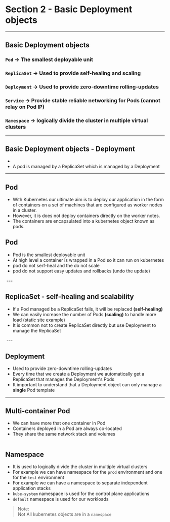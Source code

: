 # Section 2 - Basic Deployment objects
---
## Basic Deployment objects
### `Pod` -> The smallest deployable unit
### `ReplicaSet` -> Used to provide self-healing and scaling
### `Deployment` -> Used to provide zero-downtime rolling-updates
### `Service`    -> Provide stable reliable networking for Pods (cannot relay on Pod IP)
### `Namespace`  -> logically divide the cluster in multiple virtual clusters
---

## Basic Deployment objects - Deployment 
 - <img box Deployment in box ReplicaSet in Box Pod>
 - A pod is managed by a ReplicaSet which is managed by a Deployment
---

## Pod 
 - With Kubernetes our ultimate aim is to deploy our application in the form of containers on a set of machines that are configured as worker nodes in a cluster.
 - However, it is does not deploy containers directly on the worker notes.
 - The containers are encapsulated into a kubernetes object known as pods.

## Pod 
 - Pod is the smallest deployable unit
 - At high level a container is wrapped in a Pod so it can run on kubernetes
 - pod do not serf-heal and the do not scale
 - pod do not support easy updates and rollbacks (undo the update) 
<img single pod single container>
--- 

## ReplicaSet - self-healing and scalability
 - If a Pod managed be a ReplicaSet fails, it will be replaced **(self-healing)**
 - We can easily increase the number of Pods **(scaling)** to handle more load (static site example)
 - It is common not to create ReplicaSet directly but use Deployment to manage the ReplicaSet
 <img one ReplicaSet multiple Pods>
---

## Deployment
 - Used to provide zero-downtime rolling-updates
 - Every time that we create a Deployment we automatically get a ReplicaSet that manages the Deployment's Pods
 - It important to understand that a Deployment object can only manage a **single** Pod template  
---

## Multi-container Pod 
 - We can have more that one container in Pod
 - Containers deployed in a Pod are always co-located 
 - They share the same network stack and volumes
<img Multi-container Pod sharing the same network stack and volumes> 

## Namespace
 - It is used to logically divide the cluster in multiple virtual clusters
 - For example we can have namespace for the `prod` environment and one for the `test` environment
 - For example we can have a namespace to separate independent application stacks
 - `kube-system` namespace is used for the control plane applications
 - `default` namespace is used for our workloads

 > Note:  
 > Not All kubernetes objects are in a `namespace`